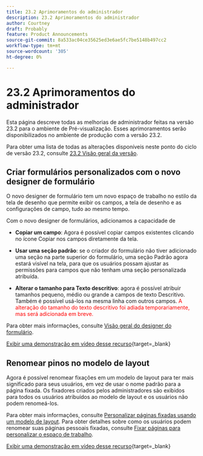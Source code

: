 ```yaml
---
title: 23.2 Aprimoramentos do administrador
description: 23.2 Aprimoramentos do administrador
author: Courtney
draft: Probably
feature: Product Announcements
source-git-commit: 8a533ac04ce35625ed3e6ae5fc7be5148b497cc2
workflow-type: tm+mt
source-wordcount: '305'
ht-degree: 0%

---
```


# 23.2 Aprimoramentos do administrador

Esta página descreve todas as melhorias de administrador feitas na versão 23.2 para o ambiente de Pré-visualização. Esses aprimoramentos serão disponibilizados no ambiente de produção com a versão 23.2.

Para obter uma lista de todas as alterações disponíveis neste ponto do ciclo de versão 23.2, consulte [23.2 Visão geral da versão](/help/quicksilver/product-announcements/product-releases/23.2-release-activity/23-2-release-overview.md).

## Criar formulários personalizados com o novo designer de formulário

O novo designer de formulário tem um novo espaço de trabalho no estilo da tela de desenho que permite exibir os campos, a tela de desenho e as configurações de campo, tudo ao mesmo tempo.

Com o novo designer de formulários, adicionamos a capacidade de

* **Copiar um campo**: Agora é possível copiar campos existentes clicando no ícone Copiar nos campos diretamente da tela.

* **Usar uma seção padrão**: se o criador do formulário não tiver adicionado uma seção na parte superior do formulário, uma seção Padrão agora estará visível na tela, para que os usuários possam ajustar as permissões para campos que não tenham uma seção personalizada atribuída.

* **Alterar o tamanho para Texto descritivo**: agora é possível atribuir tamanhos pequeno, médio ou grande a campos de texto Descritivo. Também é possível usá-los na mesma linha com outros campos. <span style="color: #ff0000;"> A alteração do tamanho do texto descritivo foi adiada temporariamente, mas será adicionada em breve.</span></li>

Para obter mais informações, consulte [Visão geral do designer do formulário](/help/quicksilver/administration-and-setup/customize-workfront/create-manage-custom-forms/form-designer/form-designer-overview.md).

[Exibir uma demonstração em vídeo desse recurso](https://video.tv.adobe.com/v/3416586/){target=_blank}

## Renomear pinos no modelo de layout

Agora é possível renomear fixações em um modelo de layout para ter mais significado para seus usuários, em vez de usar o nome padrão para a página fixada. Os fixadores criados pelos administradores são exibidos para todos os usuários atribuídos ao modelo de layout e os usuários não podem renomeá-los.

Para obter mais informações, consulte [Personalizar páginas fixadas usando um modelo de layout](/help/quicksilver/administration-and-setup/customize-workfront/use-layout-templates/customize-pinned-pages.md). Para obter detalhes sobre como os usuários podem renomear suas páginas pessoais fixadas, consulte [Fixar páginas para personalizar o espaço de trabalho](/help/quicksilver/workfront-basics/the-new-workfront-experience/pin-pages.md).

[Exibir uma demonstração em vídeo desse recurso](https://video.tv.adobe.com/v/3414364/){target=_blank}